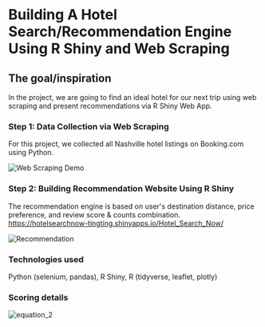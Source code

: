 # Building A Hotel Search/Recommendation Engine Using R Shiny and Web Scraping

## The goal/inspiration

In the project, we are going to find an ideal hotel for our next trip using web scraping and present recommendations via R Shiny Web App.

### Step 1: Data Collection via Web Scraping

For this project, we collected all Nashville hotel listings on Booking.com using Python.

![Web Scraping Demo](https://user-images.githubusercontent.com/44503223/123187025-f5c0ce00-d45e-11eb-8820-c5ad4c1a72a9.gif)



### Step 2: Building Recommendation Website Using R Shiny

The recommendation engine is based on user's destination distance, price preference, and review score & counts combination. 
https://hotelsearchnow-tingting.shinyapps.io/Hotel_Search_Now/

![Recommendation](https://user-images.githubusercontent.com/44503223/123189101-d330b400-d462-11eb-9c28-352e91216cd2.gif)


### Technologies used

Python (selenium, pandas), R Shiny, R (tidyverse, leaflet, plotly)

### Scoring details
![equation_2](https://user-images.githubusercontent.com/44503223/123188039-f65a6400-d460-11eb-85eb-4e0370e7039f.png)
